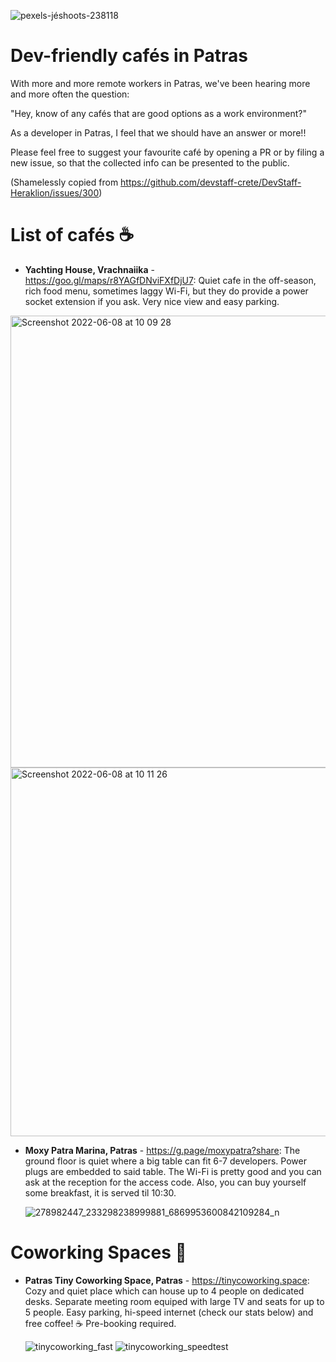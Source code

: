 ![pexels-jéshoots-238118](https://user-images.githubusercontent.com/1976259/165319023-deea9ece-8e1b-44b1-88ae-a8a20d6fd7ff.jpeg)

# Dev-friendly cafés in Patras
With more and more remote workers in Patras, we've been hearing more and more often the question:

"Hey, know of any cafés that are good options as a work environment?"

As a developer in Patras, I feel that we should have an answer or more!!

Please feel free to suggest your favourite café by opening a PR or by filing a new issue, so that the collected info can be presented to the public. 



(Shamelessly copied from https://github.com/devstaff-crete/DevStaff-Heraklion/issues/300)


# List of cafés ☕

* **Yachting House, Vrachnaiika** - https://goo.gl/maps/r8YAGfDNviFXfDjU7: 
Quiet cafe in the off-season, rich food menu, sometimes laggy Wi-Fi, but they do provide a power socket extension if you ask. Very nice view and easy parking.

<img width="723" alt="Screenshot 2022-06-08 at 10 09 28" src="https://user-images.githubusercontent.com/1976259/172555453-830dbfc9-3914-46cf-b2a8-fb363451456a.png">
<img width="590" alt="Screenshot 2022-06-08 at 10 11 26" src="https://user-images.githubusercontent.com/1976259/172555481-d20b383f-7964-41c9-9665-031c56601daa.png">


* **Moxy Patra Marina, Patras** - https://g.page/moxypatra?share: 
The ground floor is quiet where a big table can fit 6-7 developers. Power plugs are embedded to said table. The Wi-Fi is pretty good and you can ask at the reception for the access code. Also, you can buy yourself some breakfast, it is served til 10:30.

  ![278982447_233298238999881_6869953600842109284_n](https://user-images.githubusercontent.com/1976259/165539029-e7701d53-b7cf-4b82-a251-1bad697c71e2.png)

# Coworking Spaces 🏢

* **Patras Tiny Coworking Space, Patras** - https://tinycoworking.space: Cozy and quiet place which can house up to 4 people on dedicated desks. Separate meeting room equiped with large TV and seats for up to 5 people. Easy parking, hi-speed internet (check our stats below) and free coffee! ☕ Pre-booking required.

  ![tinycoworking_fast](https://user-images.githubusercontent.com/17311561/165536965-6598b958-1a45-458f-8035-c235c10864d3.png)
  ![tinycoworking_speedtest](https://user-images.githubusercontent.com/17311561/165536984-4eaf4b30-a494-4d1b-9920-d1e88dd11ca8.png)

